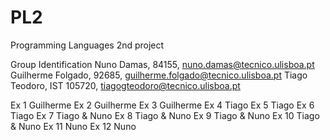 # PL2
Programming Languages 2nd project

Group Identification
Nuno Damas, 84155, nuno.damas@tecnico.ulisboa.pt
Guilherme Folgado, 92685, guilherme.folgado@tecnico.ulisboa.pt
Tiago Teodoro, IST 105720, tiagogteodoro@tecnico.ulisboa.pt

Ex 1 Guilherme
Ex 2 Guilherme
Ex 3 Guilherme
Ex 4 Tiago
Ex 5 Tiago
Ex 6 Tiago
Ex 7 Tiago & Nuno
Ex 8 Tiago & Nuno
Ex 9 Tiago & Nuno
Ex 10 Tiago & Nuno
Ex 11 Nuno
Ex 12 Nuno

